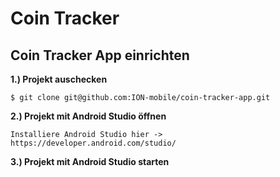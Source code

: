 Coin Tracker
===========

Coin Tracker App einrichten
--------------
**1.) Projekt auschecken**
```
$ git clone git@github.com:ION-mobile/coin-tracker-app.git
```
**2.) Projekt mit Android Studio öffnen**
```
Installiere Android Studio hier -> https://developer.android.com/studio/
```
**3.) Projekt mit Android Studio starten**
